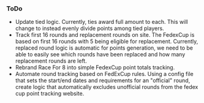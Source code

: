 ### ToDo
- Update tied logic. Currently, ties award full amount to each. 
  This will change to instead evenly divide points among tied players.
- Track first 16 rounds and replacement rounds on site. The FedexCup is based on first 16 rounds with 5 being eligible for replacement.
  Currently, replaced round logic is automatic for points generation,
  we need to be able to easily see which rounds have been replaced and how many replacement rounds are left.
- Rebrand Race For 8 into simple FedexCup point totals tracking.
- Automate round tracking based on FedExCup rules. Using a config file that sets the start/end dates and
  requirements for an "official" round, create logic that automatically excludes unofficial rounds from the
  fedex cup point tracking website.
  
